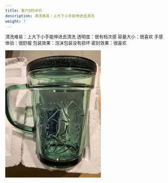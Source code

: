 ```yaml
---
title: 客户D的评价
description: 清洗难易：上大下小手能伸进去清洗
weight: 7
---
```


清洗难易：上大下小手能伸进去清洗
透明度：很有档次感
容量大小：很喜欢
手感体验：很舒服
包装效果：泡沫包装没有损坏
密封效果：很喜欢

![产品体验照片](/images/customerReviews/cup3.jpg)